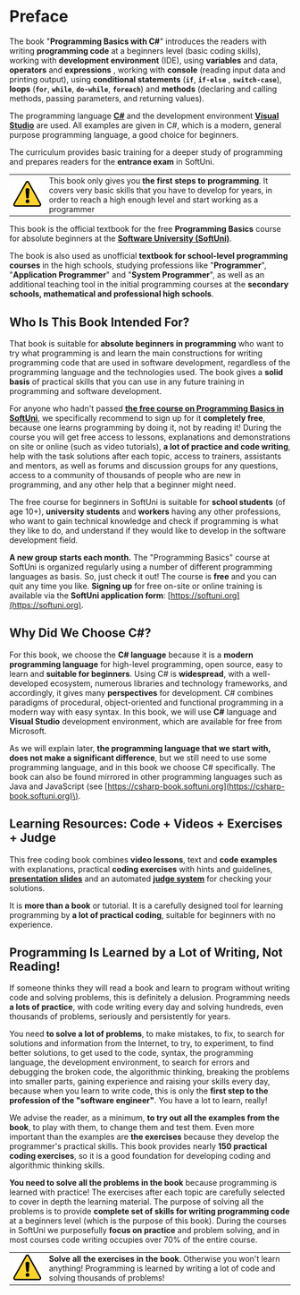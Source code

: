 # Preface

The book "**Programming Basics with C#**" introduces the readers with writing **programming code** at a beginners level (basic coding skills), working with **development environment** (IDE), using **variables** and data, **operators** and **expressions** , working with **console** (reading input data and printing output), using **conditional statements** (**`if`**, **`if-else`** , **`switch-case`**), **loops** (**`for`**, **`while`**, **`do-while`**, **`foreach`**) and **methods** (declaring and calling methods, passing parameters, and returning values).

The programming language **[C#](https://en.wikipedia.org/wiki/C_Sharp_\(programming_language\))** and the development environment **[Visual Studio](https://visualstudio.microsoft.com)** are used. All examples are given in C#, which is a modern, general purpose programming language, a good choice for beginners.

The curriculum provides basic training for a deeper study of programming and prepares readers for the **entrance exam** in SoftUni.

<table><tr><td><img src="/assets/alert-icon.png" style="max-width:50px" /></td>
<td>This book only gives you  <b> the first steps to programming</b>. It covers very basic skills that you have to develop for years, in order to reach a high enough level and start working as a programmer</td></tr></table>

This book is the official textbook for the free **Programming Basics** course for absolute beginners at the [**Software University (SoftUni)**](https://softuni.org).

The book is also used as unofficial **textbook for school-level programming courses** in the high schools, studying professions like "**Programmer**", "**Application Programmer**" and "**System Programmer**", as well as an additional teaching tool in the initial programming courses at the **secondary schools, mathematical and professional high schools**.

## Who Is This Book Intended For?

That book is suitable for **absolute beginners in programming** who want to try what programming is and learn the main constructions for writing programming code that are used in software development, regardless of the programming language and the technologies used. The book gives a **solid basis** of practical skills that you can use in any future training in programming and software development.

For anyone who hadn't passed [**the free course on Programming Basics in SoftUni**](https://softuni.org), we specifically recommend to sign up for it **completely free**, because one learns programming by doing it, not by reading it! During the course you will get free access to lessons, explanations and demonstrations on site or online \(such as video tutorials\), **a lot of practice and code writing**, help with the task solutions after each topic, access to trainers, assistants and mentors, as well as forums and discussion groups for any questions, access to a community of thousands of people who are new in programming, and any other help that a beginner might need.

The free course for beginners in SoftUni is suitable for **school students** (of age 10+), **university students** and **workers** having any other professions, who want to gain technical knowledge and check if programming is what they like to do, and understand if they would like to develop in the software development field.

**A new group starts each month.** The "Programming Basics" course at SoftUni is organized regularly using a number of different programming languages as basis. So, just check it out! The course is **free** and you can quit any time you like. **Signing up** for free on-site or online training is available via the **SoftUni application form**: [https://softuni.org](https://softuni.org).

## Why Did We Choose C\#?

For this book, we choose the **C\# language** because it is a **modern programming language** for high-level programming, open source, easy to learn and **suitable for beginners**. Using C\# is **widespread**, with a well-developed ecosystem, numerous libraries and technology frameworks, and accordingly, it gives many **perspectives** for development. C\# combines paradigms of procedural, object-oriented and functional programming in a modern way with easy syntax. In this book, we will use **C\#** language and **Visual Studio** development environment, which are available for free from Microsoft.

As we will explain later, **the programming language that we start with, does not make a significant difference**, but we still need to use some programming language, and in this book we choose C\# specifically. The book can also be found mirrored in other programming languages such as Java and JavaScript \(see [https://csharp-book.softuni.org](https://csharp-book.softuni.org)\).

## Learning Resources: Code + Videos + Exercises + Judge

This free coding book combines **video lessons**, text and **code examples** with explanations, practical **coding exercises** with hints and guidelines, **[presentation slides](https://github.com/SoftUni/Programming-Basics-Resources/tree/master/Presentation-Slides-CSharp-EN)** and an automated **[judge system](https://judge.softuni.org)** for checking your solutions.

It is **more than a book** or tutorial. It is a carefully designed tool for learning programming by **a lot of practical coding**, suitable for beginners with no experience.

## Programming Is Learned by a Lot of Writing, Not Reading!

If someone thinks they will read a book and learn to program without writing code and solving problems, this is definitely a delusion. Programming needs **a lots of practice**, with code writing every day and solving hundreds, even thousands of problems, seriously and persistently for years.

You need **to solve a lot of problems**, to make mistakes, to fix, to search for solutions and information from the Internet, to try, to experiment, to find better solutions, to get used to the code, syntax, the programming language, the development environment, to search for errors and debugging the broken code, the algorithmic thinking, breaking the problems into smaller parts, gaining experience and raising your skills every day, because when you learn to write code, this is only the **first step to the profession of the "software engineer"**. You have a lot to learn, really!

We advise the reader, as a minimum, **to try out all the examples from the book**, to play with them, to change them and test them. Even more important than the examples are **the exercises** because they develop the programmer's practical skills. This book provides nearly **150 practical coding exercises**, so it is a good foundation for developing coding and algorithmic thinking skills.

**You need to solve all the problems in the book** because programming is learned with practice! The exercises after each topic are carefully selected to cover in depth the learning material. The purpose of solving all the problems is to provide **complete set of skills for writing programming code** at a beginners level (which is the purpose of this book). During the courses in SoftUni we purposefully **focus on practice** and problem solving, and in most courses code writing occupies over 70% of the entire course.

<table><tr><td><img src="/assets/alert-icon.png" style="max-width:50px" /></td>
<td><b>Solve all the exercises in the book</b>. Otherwise you won't learn anything! Programming is learned by writing a lot of code and solving thousands of problems!</td>
</tr></table>
